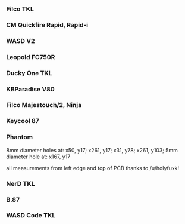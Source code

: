 ### Filco TKL

### CM Quickfire Rapid, Rapid-i

### WASD V2

### Leopold FC750R

### Ducky One TKL

### KBParadise V80

### Filco Majestouch/2, Ninja

### Keycool 87

### Phantom
8mm diameter
holes at: x50, y17; x261, y17; x31, y78; x261, y103;
5mm diameter
hole at: x167, y17

all measurements from left edge and top of PCB
thanks to /u/holyfuxk!

### NerD TKL

### B.87

### WASD Code TKL
